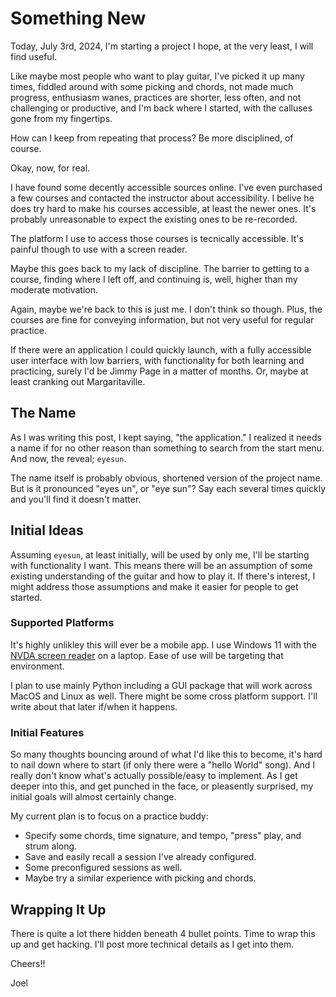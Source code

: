 # Something New

Today, July 3rd, 2024, I'm starting a project I hope, at the very least, I will find useful.

Like maybe most people who want to play guitar, I've picked it up many times,
fiddled around with some picking and chords,
not made much progress,
enthusiasm wanes,
practices are shorter, less often, and not challenging or productive,
and I'm back where I started, with the calluses gone from my fingertips.

How can I keep from repeating that process?
Be more disciplined, of course.  

Okay, now, for real. 

I have found some decently accessible sources online.
I've even purchased a few courses and contacted the instructor about accessibility.
I belive he does try hard to make his courses accessible, at least the newer ones.
It's probably unreasonable to expect the existing ones to be re-recorded.

The platform I use to access those courses is tecnically accessible.
It's painful though to use with a screen reader.

Maybe this goes back to my lack of discipline. 
The barrier to getting to a course, finding where I left off, and continuing is, well, higher than my moderate motivation. 

Again, maybe we're back to this is just me.
I don't think so though. 
Plus, the courses are fine for conveying information,
but not very useful for regular practice.

If there were  an application I could quickly launch,
with a fully accessible user interface with low barriers,
with functionality for both learning and practicing,
surely I'd be Jimmy Page in a matter of months.
Or, maybe at least cranking out Margaritaville.

## The Name

As I was writing this post, I kept saying, "the application."
I realized it needs a name if for no other reason than something to search from the start menu.
And now, the reveal; `eyesun`.

The name itself is probably obvious, shortened version of the project name.
But is it pronounced "eyes un", or "eye sun"?
Say each several times quickly and you'll find it doesn't matter.

## Initial Ideas 

Assuming `eyesun`, at least initially, will be used by only me,
I'll be starting with functionality I want.
This means there will be an assumption of some existing understanding of the guitar and how to play it.
If there's interest, I might address those assumptions and make it easier for people to get started. 

### Supported Platforms

It's highly unlikley this will ever be a mobile app.
I use Windows 11 with the
[NVDA screen reader](https://nvaccess.org) on a laptop.
Ease of use will be targeting that environment.

I plan to use mainly Python including a GUI package that will work across MacOS and Linux as well.
There might be some cross platform support.
I'll write about that later if/when it happens. 

### Initial Features

So many thoughts bouncing around of what I'd like this to become,
it's hard to nail down where to start
(if only there were a "hello World" song).
And I really don't know what's actually possible/easy to implement.
As I get deeper into this, and get punched in the face, or pleasently surprised,
my initial goals will almost certainly change.

My current plan is to focus on a practice buddy:

- Specify some chords, time signature, and tempo, "press" play, and strum along.
- Save and easily recall a session I've already configured.
- Some preconfigured sessions as well.
- Maybe try a similar experience with picking and chords.

## Wrapping It Up

There is quite a lot there hidden beneath 4 bullet points.
Time to wrap this up and get hacking.
I'll post more technical details as I get into them.

Cheers!!

Joel
